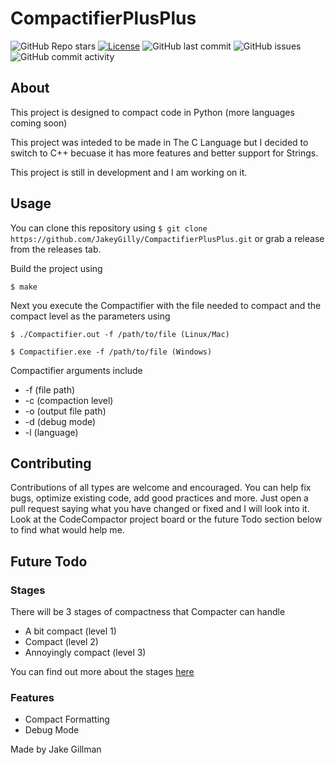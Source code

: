 # CompactifierPlusPlus
![GitHub Repo stars](https://img.shields.io/github/stars/JakeyGilly/CompactifierPlusPlus?style=social)
[![License](https://img.shields.io/badge/License-MIT-blue)](#license)
![GitHub last commit](https://img.shields.io/github/last-commit/JakeyGilly/CompactifierPlusPlus)
![GitHub issues](https://img.shields.io/github/issues-raw/JakeyGilly/CompactifierPlusPlus)
![GitHub commit activity](https://img.shields.io/github/commit-activity/m/JakeyGilly/CompactifierPlusPlus)

## About
This project is designed to compact code in Python (more languages coming soon)

This project was inteded to be made in The C Language but I decided to switch to C++ becuase it has more features and better support for Strings.

This project is still in development and I am working on it.

## Usage
You can clone this repository using ```$ git clone https://github.com/JakeyGilly/CompactifierPlusPlus.git``` or grab a release from the releases tab.

Build the project using 
```
$ make
```

Next you execute the Compactifier with the file needed to compact and the compact level as the parameters using 
```
$ ./Compactifier.out -f /path/to/file (Linux/Mac)

$ Compactifier.exe -f /path/to/file (Windows)
```
Compactifier arguments include
* -f (file path)
* -c (compaction level)
* -o (output file path)
* -d (debug mode)
* -l (language)

## Contributing
Contributions of all types are welcome and encouraged. You can help fix bugs, optimize existing code, add good practices and more. Just open a pull request saying what you have changed or fixed and I will look into it.
Look at the CodeCompactor project board or the future Todo section below to find what would help me.


## Future Todo
### Stages
There will be 3 stages of compactness that Compacter can handle
* A bit compact (level 1)
* Compact (level 2)
* Annoyingly compact (level 3)

You can find out more about the stages [here](http://github.com/JakeyGilly/CompactifierPlusPlus/blob/main/stages.md)

### Features
* Compact Formatting
* Debug Mode


Made by Jake Gillman
